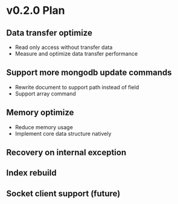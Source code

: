 # v0.2.0 Plan

## Data transfer optimize

* Read only access without transfer data
* Measure and optimize data transfer performance

## Support more mongodb update commands

* Rewrite document to support path instead of field
* Support array command

## Memory optimize

* Reduce memory usage
* Implement core data structure natively

## Recovery on internal exception

## Index rebuild

## Socket client support (future)
